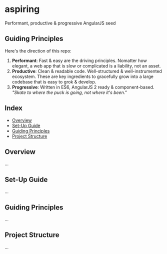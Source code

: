 # aspiring
Performant, productive & progressive AngularJS seed

## Guiding Principles

Here's the direction of this repo:

1. **Performant**: Fast & easy are the driving principles. Nomatter how elegant, a web app that is slow or complicated is a liability, not an asset.
2. **Productive**: Clean & readable code. Well-structured & well-instrumented ecosystem. These are key ingredients to gracefully grow into a large codebase that is easy to grok & develop.
3. **Progressive**: Written in ES6, AngularJS 2 ready & component-based. _"Skate to where the puck is going, not where it's been."_

 
## Index

* [Overview](#overview)
* [Set-Up Guide](#setup-guide)
* [Guiding Principles](#guiding-principles)
* [Project Structure](#project-structure)

## Overview

...

## Set-Up Guide

...

## Guiding Principles

...

## Project Structure

...
